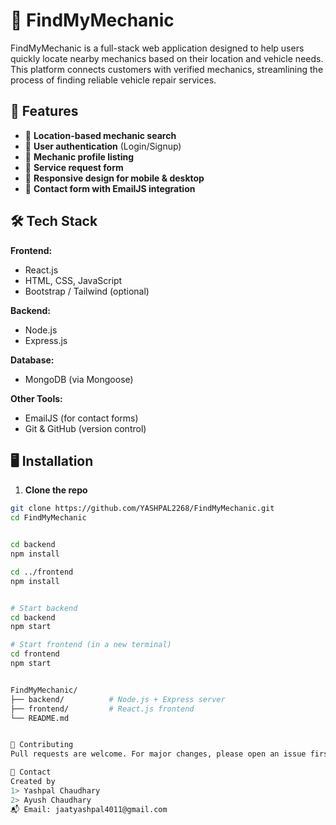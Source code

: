 # 🔧 FindMyMechanic

FindMyMechanic is a full-stack web application designed to help users quickly locate nearby mechanics based on their location and vehicle needs. This platform connects customers with verified mechanics, streamlining the process of finding reliable vehicle repair services.

## 🚀 Features

- 🧭 **Location-based mechanic search**
- 🔐 **User authentication** (Login/Signup)
- 🧰 **Mechanic profile listing**
- 📝 **Service request form**
- 📱 **Responsive design for mobile & desktop**
- 📧 **Contact form with EmailJS integration**

## 🛠️ Tech Stack

**Frontend:**
- React.js
- HTML, CSS, JavaScript
- Bootstrap / Tailwind (optional)

**Backend:**
- Node.js
- Express.js

**Database:**
- MongoDB (via Mongoose)

**Other Tools:**
- EmailJS (for contact forms)
- Git & GitHub (version control)

## 🖥️ Installation

1. **Clone the repo**

```bash
git clone https://github.com/YASHPAL2268/FindMyMechanic.git
cd FindMyMechanic


cd backend
npm install

cd ../frontend
npm install


# Start backend
cd backend
npm start

# Start frontend (in a new terminal)
cd frontend
npm start


FindMyMechanic/
├── backend/          # Node.js + Express server
├── frontend/         # React.js frontend
└── README.md


🤝 Contributing
Pull requests are welcome. For major changes, please open an issue first to discuss what you would like to change.

📧 Contact
Created by
1> Yashpal Chaudhary
2> Ayush Chaudhary
📬 Email: jaatyashpal4011@gmail.com
